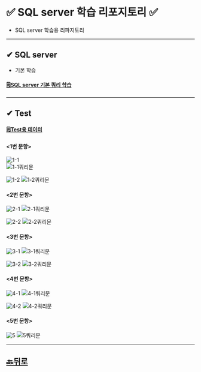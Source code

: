 # ✅ SQL server 학습 리포지토리 ✅
* SQL server 학습용 리파지토리
___ 

## ✔ SQL server 
* 기본 학습
#### [🗒SQL server 기본 쿼리 학습](https://github.com/JaehyeonHeo/StudySqlServer)

___
## ✔ Test 
#### [🗒Test용 데이터](https://github.com/JaehyeonHeo/StudySqlServer/tree/main/Test%EC%9A%A9%20%EB%8D%B0%EC%9D%B4%ED%84%B0%EB%B2%A0%EC%9D%B4%EC%8A%A4_bookRentalShop)

#### <1번 문항>  
![1-1](https://github.com/JaehyeonHeo/StudySqlServer/blob/main/Test_images/1-1.png?raw=true)  
![1-1쿼리문](https://github.com/JaehyeonHeo/StudySqlServer/blob/main/Test_images/1-1%EC%BF%BC%EB%A6%AC.png?raw=true)

![1-2](https://github.com/JaehyeonHeo/StudySqlServer/blob/main/Test_images/1-2.png?raw=true)
![1-2쿼리문](https://github.com/JaehyeonHeo/StudySqlServer/blob/main/Test_images/1-2%EC%BF%BC%EB%A6%AC.png?raw=true)  

#### <2번 문항>  
![2-1](https://github.com/JaehyeonHeo/StudySqlServer/blob/main/Test_images/2-1.png?raw=true)
![2-1쿼리문](https://github.com/JaehyeonHeo/StudySqlServer/blob/main/Test_images/2-1%EC%BF%BC%EB%A6%AC.png?raw=true)

![2-2](https://github.com/JaehyeonHeo/StudySqlServer/blob/main/Test_images/2-2.png?raw=true)
![2-2쿼리문](https://github.com/JaehyeonHeo/StudySqlServer/blob/main/Test_images/2-2%EC%BF%BC%EB%A6%AC.png?raw=true)

#### <3번 문항>  
![3-1](https://github.com/JaehyeonHeo/StudySqlServer/blob/main/Test_images/3-1.png?raw=true)
![3-1쿼리문](https://github.com/JaehyeonHeo/StudySqlServer/blob/main/Test_images/3-1%EC%BF%BC%EB%A6%AC.png?raw=true)

![3-2](https://github.com/JaehyeonHeo/StudySqlServer/blob/main/Test_images/3-2.png?raw=true)
![3-2쿼리문](https://github.com/JaehyeonHeo/StudySqlServer/blob/main/Test_images/3-2%EC%BF%BC%EB%A6%AC.png?raw=true)

#### <4번 문항>  
![4-1](https://github.com/JaehyeonHeo/StudySqlServer/blob/main/Test_images/4-1.png?raw=true)
![4-1쿼리문](https://github.com/JaehyeonHeo/StudySqlServer/blob/main/Test_images/4-1%EC%BF%BC%EB%A6%AC.png?raw=true)

![4-2](https://github.com/JaehyeonHeo/StudySqlServer/blob/main/Test_images/4-2.png?raw=true)
![4-2쿼리문](https://github.com/JaehyeonHeo/StudySqlServer/blob/main/Test_images/4-2%EC%BF%BC%EB%A6%AC.png?raw=true)

#### <5번 문항>  
![5](https://github.com/JaehyeonHeo/StudySqlServer/blob/main/Test_images/5.png?raw=true)
![5쿼리문](https://github.com/JaehyeonHeo/StudySqlServer/blob/main/Test_images/5%EC%BF%BC%EB%A6%AC.png?raw=true)

________

## [🔙뒤로](https://github.com/JaehyeonHeo?tab=repositories)
